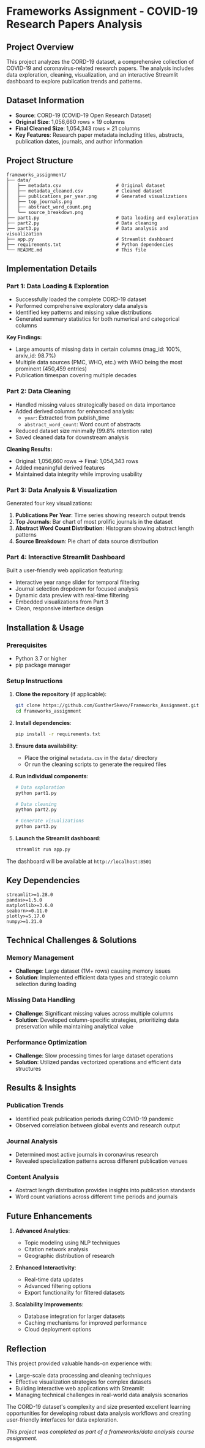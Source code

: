 # Frameworks Assignment - COVID-19 Research Papers Analysis

## Project Overview

This project analyzes the CORD-19 dataset, a comprehensive collection of COVID-19 and coronavirus-related research papers. The analysis includes data exploration, cleaning, visualization, and an interactive Streamlit dashboard to explore publication trends and patterns.

## Dataset Information

- **Source**: CORD-19 (COVID-19 Open Research Dataset)
- **Original Size**: 1,056,660 rows × 19 columns
- **Final Cleaned Size**: 1,054,343 rows × 21 columns
- **Key Features**: Research paper metadata including titles, abstracts, publication dates, journals, and author information

## Project Structure

```
frameworks_assignment/
├── data/
│   ├── metadata.csv                    # Original dataset
│   ├── metadata_cleaned.csv            # Cleaned dataset
│   ├── publications_per_year.png       # Generated visualizations
│   ├── top_journals.png
│   ├── abstract_word_count.png
│   └── source_breakdown.png
├── part1.py                            # Data loading and exploration
├── part2.py                            # Data cleaning
├── part3.py                            # Data analysis and visualization
├── app.py                              # Streamlit dashboard
├── requirements.txt                    # Python dependencies
└── README.md                           # This file
```

## Implementation Details

### Part 1: Data Loading & Exploration
- Successfully loaded the complete CORD-19 dataset
- Performed comprehensive exploratory data analysis
- Identified key patterns and missing value distributions
- Generated summary statistics for both numerical and categorical columns

**Key Findings:**
- Large amounts of missing data in certain columns (mag_id: 100%, arxiv_id: 98.7%)
- Multiple data sources (PMC, WHO, etc.) with WHO being the most prominent (450,459 entries)
- Publication timespan covering multiple decades

### Part 2: Data Cleaning
- Handled missing values strategically based on data importance
- Added derived columns for enhanced analysis:
  - `year`: Extracted from publish_time
  - `abstract_word_count`: Word count of abstracts
- Reduced dataset size minimally (99.8% retention rate)
- Saved cleaned data for downstream analysis

**Cleaning Results:**
- Original: 1,056,660 rows → Final: 1,054,343 rows
- Added meaningful derived features
- Maintained data integrity while improving usability

### Part 3: Data Analysis & Visualization
Generated four key visualizations:

1. **Publications Per Year**: Time series showing research output trends
2. **Top Journals**: Bar chart of most prolific journals in the dataset
3. **Abstract Word Count Distribution**: Histogram showing abstract length patterns
4. **Source Breakdown**: Pie chart of data source distribution

### Part 4: Interactive Streamlit Dashboard
Built a user-friendly web application featuring:
- Interactive year range slider for temporal filtering
- Journal selection dropdown for focused analysis
- Dynamic data preview with real-time filtering
- Embedded visualizations from Part 3
- Clean, responsive interface design

## Installation & Usage

### Prerequisites
- Python 3.7 or higher
- pip package manager

### Setup Instructions

1. **Clone the repository** (if applicable):
   ```bash
   git clone https://github.com/Gunther5kevo/Frameworks_Assignment.git
   cd frameworks_assignment
   ```

2. **Install dependencies**:
   ```bash
   pip install -r requirements.txt
   ```

3. **Ensure data availability**:
   - Place the original `metadata.csv` in the `data/` directory
   - Or run the cleaning scripts to generate the required files

4. **Run individual components**:
   ```bash
   # Data exploration
   python part1.py
   
   # Data cleaning
   python part2.py
   
   # Generate visualizations
   python part3.py
   ```

5. **Launch the Streamlit dashboard**:
   ```bash
   streamlit run app.py
   ```

The dashboard will be available at `http://localhost:8501`

## Key Dependencies

```
streamlit>=1.28.0
pandas>=1.5.0
matplotlib>=3.6.0
seaborn>=0.11.0
plotly>=5.17.0
numpy>=1.21.0
```

## Technical Challenges & Solutions

### Memory Management
- **Challenge**: Large dataset (1M+ rows) causing memory issues
- **Solution**: Implemented efficient data types and strategic column selection during loading

### Missing Data Handling
- **Challenge**: Significant missing values across multiple columns
- **Solution**: Developed column-specific strategies, prioritizing data preservation while maintaining analytical value

### Performance Optimization
- **Challenge**: Slow processing times for large dataset operations
- **Solution**: Utilized pandas vectorized operations and efficient data structures

## Results & Insights

### Publication Trends
- Identified peak publication periods during COVID-19 pandemic
- Observed correlation between global events and research output

### Journal Analysis
- Determined most active journals in coronavirus research
- Revealed specialization patterns across different publication venues

### Content Analysis
- Abstract length distribution provides insights into publication standards
- Word count variations across different time periods and journals

## Future Enhancements

1. **Advanced Analytics**:
   - Topic modeling using NLP techniques
   - Citation network analysis
   - Geographic distribution of research

2. **Enhanced Interactivity**:
   - Real-time data updates
   - Advanced filtering options
   - Export functionality for filtered datasets

3. **Scalability Improvements**:
   - Database integration for larger datasets
   - Caching mechanisms for improved performance
   - Cloud deployment options

## Reflection

This project provided valuable hands-on experience with:
- Large-scale data processing and cleaning techniques
- Effective visualization strategies for complex datasets
- Building interactive web applications with Streamlit
- Managing technical challenges in real-world data analysis scenarios

The CORD-19 dataset's complexity and size presented excellent learning opportunities for developing robust data analysis workflows and creating user-friendly interfaces for data exploration.


*This project was completed as part of a frameworks/data analysis course assignment.*